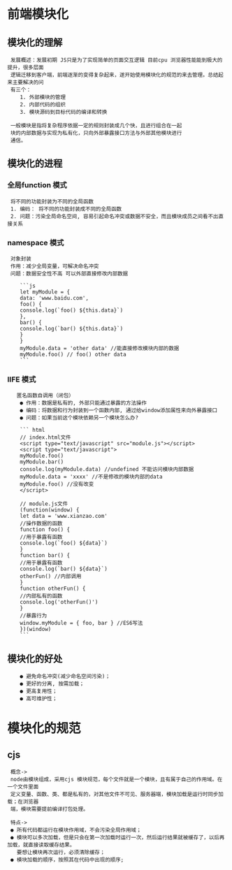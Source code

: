 <!--
 * @Description: 前端模块化
-->
# 前端模块化

## 模块化的理解
     发展概述：发展初期 JS只是为了实现简单的页面交互逻辑 目前cpu 浏览器性能能到极大的提升，很多层面
     逻辑迁移到客户端，前端逐渐的变得复杂起来，遂开始使用模块化的规范的来去管理。总结起来主要解决的问
     有三个：
        1. 外部模块的管理
        2. 内部代码的组织
        3. 模块源码到目标代码的编译和转换
     
     一般模块是指将复杂程序依据一定的规则封装成几个快，且进行组合在一起
     块的内部数据与实现为私有化，只向外部暴露接口方法与外部其他模块进行
     通信。
## 模块化的进程
### 全局function 模式
     将不同的功能封装为不同的全局函数
     1. 编码： 将不同的功能封装成不同的全局函数
     2. 问题：污染全局命名空间, 容易引起命名冲突或数据不安全，而且模块成员之间看不出直接关系
### namespace 模式
     对象封装
     作用：减少全局变量，可解决命名冲突
     问题：数据安全性不高 可以外部直接修改内部数据

        ```js
        let myModule = {
        data: 'www.baidu.com',
        foo() {
        console.log(`foo() ${this.data}`)
        },
        bar() {
        console.log(`bar() ${this.data}`)
        }
        }
        myModule.data = 'other data' //能直接修改模块内部的数据
        myModule.foo() // foo() other data
        ```
### IIFE 模式
       匿名函数自调用（闭包）
        ● 作用：数据是私有的, 外部只能通过暴露的方法操作
        ● 编码：将数据和行为封装到一个函数内部, 通过给window添加属性来向外暴露接口
        ● 问题：如果当前这个模块依赖另一个模块怎么办?

        ``` html
        // index.html文件
        <script type="text/javascript" src="module.js"></script>
        <script type="text/javascript">
        myModule.foo()
        myModule.bar()
        console.log(myModule.data) //undefined 不能访问模块内部数据
        myModule.data = 'xxxx' //不是修改的模块内部的data
        myModule.foo() //没有改变
        </script>

        // module.js文件
        (function(window) {
        let data = 'www.xianzao.com'
        //操作数据的函数
        function foo() {
        //用于暴露有函数
        console.log(`foo() ${data}`)
        }
        function bar() {
        //用于暴露有函数
        console.log(`bar() ${data}`)
        otherFun() //内部调用
        }
        function otherFun() {
        //内部私有的函数
        console.log('otherFun()')
        }
        //暴露行为
        window.myModule = { foo, bar } //ES6写法
        })(window)
        ```
## 模块化的好处
        ● 避免命名冲突(减少命名空间污染)；
        ● 更好的分离, 按需加载；
        ● 更高复用性；
        ● 高可维护性；
# 模块化的规范

## cjs 
     概念->
     node由模块组成，采用cjs 模块规范，每个文件就是一个模块，且有属于自己的作用域。在一个文件里面
     定义变量、函数、类、都是私有的，对其他文件不可见、服务器端，模块加载是运行时同步加载；在浏览器
     端，模块需要提前编译打包处理。

     特点->
     ● 所有代码都运行在模块作用域，不会污染全局作用域；
     ● 模块可以多次加载，但是只会在第一次加载时运行一次，然后运行结果就被缓存了，以后再加载，就直接读取缓存结果。
       要想让模块再次运行，必须清除缓存；
     ● 模块加载的顺序，按照其在代码中出现的顺序;

